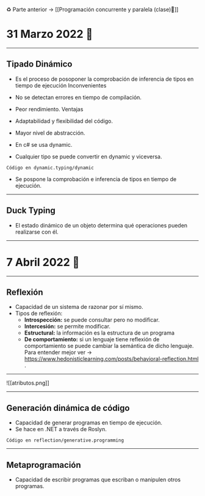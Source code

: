 ♻️ Parte anterior -> [[Programación concurrente y paralela (clase)🔫]]
# 31 Marzo 2022 🥝
---
## Tipado Dinámico 
- Es el proceso de posoponer la comprobación de inferencia de tipos en tiempo de ejecución
Inconvenientes
- No se detectan errores en tiempo de compilación.
- Peor rendimiento.
Ventajas
- Adaptabilidad y flexibilidad del código.
- Mayor nivel de abstracción.

- En c# se usa dynamic.
- Cualquier tipo se puede convertir en dynamic y viceversa.
````
Código en dynamic.typing/dynamic
````
- Se pospone la comprobación e inferencia de tipos en tiempo de ejecución.
---
## Duck Typing
- El estado dinámico de un objeto determina qué operaciones pueden realizarse con él.
---
# 7 Abril 2022 🌋
---
## Reflexión
- Capacidad de un sistema de razonar por sí mismo.
- Tipos de reflexión:
	- **Introspección:** se puede consultar pero no modificar.
	- **Intercesión:** se permite modificar.
	- **Estructural:** la información es la estructura de un programa
	- **De comportamiento:** si un lenguaje tiene reflexión de comportamiento se puede cambiar la semántica de dicho lenguaje. Para entender mejor ver -> https://www.hedonisticlearning.com/posts/behavioral-reflection.html .
	
---
	
![[atributos.png]]

---
## Generación dinámica de código
- Capacidad de generar programas en tiempo de ejecución.
- Se hace en .NET a través de Roslyn.
```
Código en reflection/generative.programming
```
---
## Metaprogramación
- Capacidad de escribir programas que escriban o manipulen otros programas.